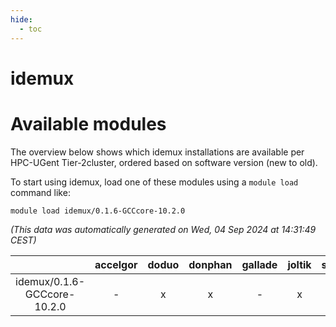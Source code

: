 ```yaml
---
hide:
  - toc
---
```


idemux
======

# Available modules


The overview below shows which idemux installations are available per HPC-UGent Tier-2cluster, ordered based on software version (new to old).

To start using idemux, load one of these modules using a `module load` command like:

```shell
module load idemux/0.1.6-GCCcore-10.2.0
```

*(This data was automatically generated on Wed, 04 Sep 2024 at 14:31:49 CEST)*  

| |accelgor|doduo|donphan|gallade|joltik|shinx|skitty|
| :---: | :---: | :---: | :---: | :---: | :---: | :---: | :---: |
|idemux/0.1.6-GCCcore-10.2.0|-|x|x|-|x|-|x|
